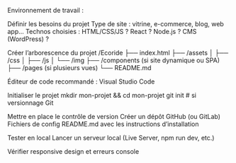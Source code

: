 Environnement de travail :

Définir les besoins du projet
Type de site : vitrine, e-commerce, blog, web app…
Technos choisies : HTML/CSS/JS ? React ? Node.js ? CMS (WordPress) ?

Créer l’arborescence du projet
/Ecoride
├── index.html
├── /assets
│   ├── /css
│   ├── /js
│   └── /img
├── /components (si site dynamique ou SPA)
├── /pages (si plusieurs vues)
└── README.md

Éditeur de code recommandé : Visual Studio Code

Initialiser le projet
mkdir mon-projet && cd mon-projet
git init  # si versionnage Git

Mettre en place le contrôle de version
Créer un dépôt GitHub (ou GitLab)
Fichiers de config README.md avec les instructions d’installation

Tester en local
Lancer un serveur local (Live Server, npm run dev, etc.)

Vérifier responsive design et erreurs console



 
 
